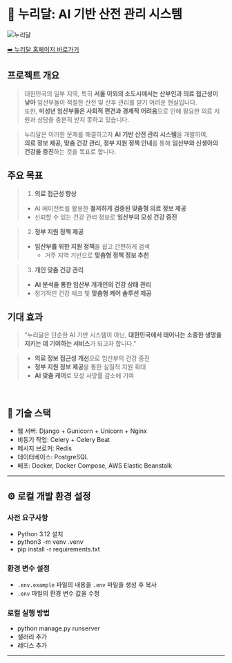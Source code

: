 # 🌙 누리달: AI 기반 산전 관리 시스템 

![누리달](https://postfiles.pstatic.net/MjAyNTAzMjlfMTcw/MDAxNzQzMjIyMjUyNzg5.5wjLzGK03CsYpPl3XCMqmZvGJ0jSMo3bsRzNdwoHErAg.LqYbKBRG9KmA6b9k8qcpdPrAybgqNs-zlrZi2oJS5Igg.GIF/%EB%88%84%EB%88%84%EB%A6%AC%EB%A6%AC%EB%8B%AC%EB%8B%AC.gif?type=w3840)

[➡️ 누리달 홈페이지 바로가기](https://www.nooridal.com/)





## 


## 프로젝트 개요

>대한민국의 일부 지역, 특히 **서울 이외의 소도시에서는 산부인과 의료 접근성이 낮아** 임산부들이 적절한 산전 및 산후 관리를 받기 어려운 현실입니다.  
또한, **미성년 임산부들은 사회적 편견과 경제적 어려움**으로 인해 필요한 의료 지원과 상담을 충분히 받지 못하고 있습니다.

>누리달은 이러한 문제를 해결하고자 **AI 기반 산전 관리 시스템**을 개발하여,  
**의료 정보 제공, 맞춤 건강 관리, 정부 지원 정책 안내**를 통해 **임산부와 신생아의 건강을 증진**하는 것을 목표로 합니다.    



## 주요 목표

>1. **의료 접근성 향상**
> - AI 에이전트를 활용한 **철저하게 검증된 맞춤형 의료 정보 제공**
> - 신뢰할 수 있는 건강 관리 정보로 **임산부의 모성 건강 증진**

>2.  **정부 지원 정책 제공**
>
>- **임산부를 위한 지원 정책**을 쉽고 간편하게 검색
>   - 거주 지역 기반으로 **맞춤형 정책 정보 추천**

>3. **개인 맞춤 건강 관리**
>- **AI 분석을 통한 임산부 개개인의 건강 상태 관리**
>- 정기적인 건강 체크 및 **맞춤형 케어 솔루션 제공**



## 기대 효과

>"누리달은 단순한 AI 기반 시스템이 아닌, **대한민국에서 태어나는 소중한 생명을 지키는 데 기여하는 서비스**가 되고자 합니다."


>- **의료 정보 접근성 개선**으로 임산부의 건강 증진
>- **정부 지원 정보 제공**을 통한 실질적 지원 확대
>- **AI 맞춤 케어**로 모성 사망률 감소에 기여

<br>

## 🔗 기술 스택

- 웹 서버: Django + Gunicorn + Unicorn + Nginx
- 비동기 작업: Celery + Celery Beat
- 메시지 브로커: Redis
- 데이터베이스: PostgreSQL
- 배포: Docker, Docker Compose, AWS Elastic Beanstalk


---
## ⚙️ 로컬 개발 환경 설정

### 사전 요구사항

- Python 3.12 설치
- python3 -m venv .venv
- pip install -r requirements.txt

### 환경 변수 설정

- `.env.example` 파일의 내용을 `.env` 파일을 생성 후 복사
- `.env` 파일의 환경 변수 값을 수정

### 로컬 실행 방법

- python manage.py runserver
- 샐러리 추가
- 레디스 추가

---

